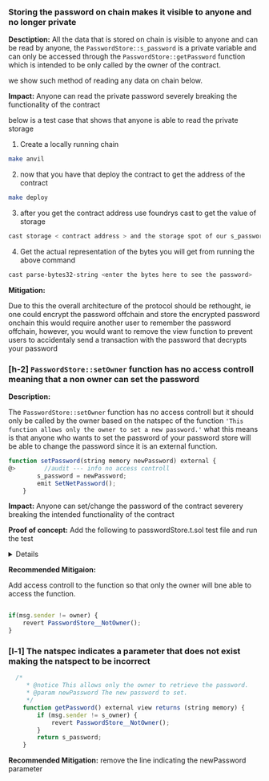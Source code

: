 ### Storing the password on chain makes it visible to anyone and no longer private

**Desctiption:** All the data that is stored on chain is visible to anyone and can be read by anyone, the `PasswordStore::s_password` is a private variable and can only be accessed through the `PasswordStore::getPassword` function which is intended to be only called by the owner of the contract.

we show such method of reading any data on chain below.

**Impact:** Anyone can read the private password severely breaking the functionality of the contract

below is a test case that shows that anyone is able to read the private storage

1. Create a locally running chain

```bash
make anvil
```

2. now that you have that deploy the contract to get the address of the contract

```bash
make deploy
```

3. after you get the contract address use foundrys cast to get the value of storage

```bash
cast storage < contract address > and the storage spot of our s_password in our case 1
```

4. Get the actual representation of the bytes you will get from running the above command

```bash
cast parse-bytes32-string <enter the bytes here to see the password>

```

**Mitigation:**

Due to this the overall architecture of the protocol should be rethought, ie one could encrypt the password offchain and store the encrypted password onchain this would require another user to remember the password offchain, however, you would want to remove the view function to prevent users to accidentaly send a transaction with the password that decrypts your password

### [h-2] `PasswordStore::setOwner` function has no access controll meaning that a non owner can set the password

**Description:**

The `PasswordStore::setOwner` function has no access controll but it should only be called by the owner based on the natspec of the function `'This function allows only the owner to set a new password.'` what this means is that anyone who wants to set the password of your password store will be able to change the password since it is an external function.

```javascript
function setPassword(string memory newPassword) external {
@>        //audit --- info no access controll
        s_password = newPassword;
        emit SetNetPassword();
    }
```

**Impact:** Anyone can set/change the password of the contract severery breaking the intended functionality of the contract

**Proof of concept:**
Add the following to passwordStore.t.sol test file and run the test

<details> 

```javascript
function testAnyOneCanSetPassword(address randomAddress) public {
    vm.assume(randomAddress != owner);
    vm.prank(randomAddress);

    string memory expectedPassword = "myNewPassword";
    passwordStore.setPassword(expectedPassword)

    vm.prank(owner);

    string memory actualPassword = passwordStore.getPassword();
    assertEq(actualPassword, expectedPassword);

}

```

</details>

**Recommended Mitigaion:**

Add access controll to the function so that only the owner will bne able to access the function.

```javascript

if(msg.sender != owner) {
    revert PasswordStore__NotOwner();
}
```

### [l-1] The natspec indicates a parameter that does not exist making the natspect to be incorrect

```javascript
  /*
     * @notice This allows only the owner to retrieve the password.
     * @param newPassword The new password to set.
     */
    function getPassword() external view returns (string memory) {
        if (msg.sender != s_owner) {
            revert PasswordStore__NotOwner();
        }
        return s_password;
    }

```

**Recommended Mitigation:** remove the line indicating the newPassword parameter

